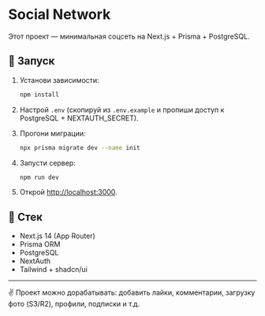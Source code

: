 # Social Network

Этот проект — минимальная соцсеть на Next.js + Prisma + PostgreSQL.

## 🚀 Запуск

1. Установи зависимости:
   ```bash
   npm install
   ```

2. Настрой `.env` (скопируй из `.env.example` и пропиши доступ к PostgreSQL + NEXTAUTH_SECRET).

3. Прогони миграции:
   ```bash
   npx prisma migrate dev --name init
   ```

4. Запусти сервер:
   ```bash
   npm run dev
   ```

5. Открой [http://localhost:3000](http://localhost:3000).

## 📂 Стек
- Next.js 14 (App Router)
- Prisma ORM
- PostgreSQL
- NextAuth
- Tailwind + shadcn/ui

---

✌️ Проект можно дорабатывать: добавить лайки, комментарии, загрузку фото (S3/R2), профили, подписки и т.д.
